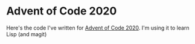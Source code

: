 # Advent of Code 2020

Here's the code I've written for [Advent of Code 2020](https://adventofcode.com/). I'm using it to learn Lisp (and magit)
